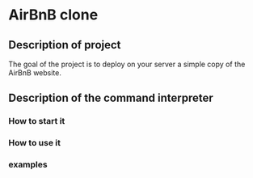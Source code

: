 # AirBnB clone
## Description of project
The goal of the project is to deploy on your server a simple copy of the AirBnB
website.

## Description of the command interpreter
### How to start it

### How to use it

### examples


